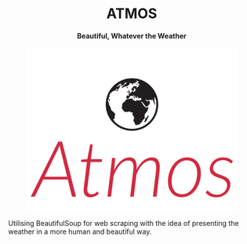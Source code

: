 
<h1 align="center"> ATMOS </h1>

<h4 align="center"> Beautiful, Whatever the Weather </h4>

<p align="center"><img width = "430px" height = "330px" src="assets/images/atmos-logo.png"</img></p>

Utilising BeautifulSoup for web scraping with the idea of presenting the weather in a more human and beautiful way.
